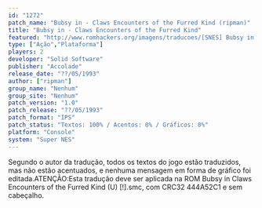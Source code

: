 ```yaml
---
id: "1272"
patch_name: "Bubsy in - Claws Encounters of the Furred Kind (ripman)"
title: "Bubsy in - Claws Encounters of the Furred Kind"
featured: "http://www.romhackers.org/imagens/traducoes/[SNES] Bubsy in Claws Encounters of the Furred Kind - ripman - 1.png"
type: ["Ação","Plataforma"]
players: 2
developer: "Solid Software"
publisher: "Accolade"
release_date: "??/05/1993"
author: ["ripman"]
group_name: "Nenhum"
group_site: "Nenhum"
patch_version: "1.0"
patch_release: "??/05/1993"
patch_format: "IPS"
patch_status: "Textos: 100% / Acentos: 0% / Gráficos: 0%"
platform: "Console"
system: "Super NES"
---
```


Segundo o autor da tradução, todos os textos do jogo estão traduzidos, mas não estão acentuados, e nenhuma mensagem em forma de gráfico foi editada.ATENÇÃO:Esta tradução deve ser aplicada na ROM Bubsy in Claws Encounters of the Furred Kind (U) [!].smc, com CRC32 444A52C1 e sem cabeçalho.